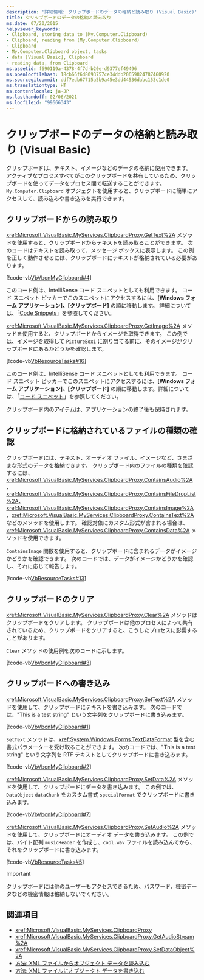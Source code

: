 ```yaml
---
description: '詳細情報: クリップボードのデータの格納と読み取り (Visual Basic)'
title: クリップボードのデータの格納と読み取り
ms.date: 07/20/2015
helpviewer_keywords:
- Clipboard, storing data to (My.Computer.Clipboard)
- Clipboard, reading from (My.Computer.Clipboard)
- Clipboard
- My.Computer.Clipboard object, tasks
- data [Visual Basic], Clipboard
- reading data, from Clipboard
ms.assetid: f690119a-4378-4f7d-b20e-d9377ef49496
ms.openlocfilehash: 18cb66f6d8093757ce34ddb20659824787460920
ms.sourcegitcommit: ddf7edb67715a5b9a45e3dd44536dabc153c1de0
ms.translationtype: HT
ms.contentlocale: ja-JP
ms.lasthandoff: 02/06/2021
ms.locfileid: "99666343"
---
```

# <a name="storing-data-to-and-reading-from-the-clipboard-visual-basic"></a>クリップボードのデータの格納と読み取り (Visual Basic)

クリップボードは、テキスト、イメージなどのデータの格納に使用できます。 アクティブなプロセスすべてがこのクリップボードを共有しているため、クリップボードを使ってデータをプロセス間で転送することができます。 `My.Computer.Clipboard` オブジェクトを使用すると、クリップボードに簡単にアクセスして、読み込みや書き込みを実行できます。  
  
## <a name="reading-from-the-clipboard"></a>クリップボードからの読み取り  

 <xref:Microsoft.VisualBasic.MyServices.ClipboardProxy.GetText%2A> メソッドを使用すると、クリップボードからテキストを読み取ることができます。 次のコードはテキストを読み取って、メッセージ ボックスに表示します。 この例を正しく動作させるには、クリップボードにテキストが格納されている必要があります。  
  
 [!code-vb[VbVbcnMyClipboard#4](~/samples/snippets/visualbasic/VS_Snippets_VBCSharp/VbVbcnMyClipboard/VB/Class1.vb#4)]  
  
 このコード例は、IntelliSense コード スニペットとしても利用できます。 コード スニペット ピッカーでこのスニペットにアクセスするには、**[Windows フォーム アプリケーション]、[クリップボード]** の順に移動します。 詳細については、「[Code Snippets](/visualstudio/ide/code-snippets)」を参照してください。  
  
 <xref:Microsoft.VisualBasic.MyServices.ClipboardProxy.GetImage%2A> メソッドを使用すると、クリップボードからイメージを取得できます。 この例では、イメージを取得して `PictureBox1` に割り当てる前に、そのイメージがクリップボードにあるかどうかを確認します。  
  
 [!code-vb[VbResourceTasks#16](~/samples/snippets/visualbasic/VS_Snippets_VBCSharp/VbResourceTasks/VB/Class1.vb#16)]  
  
 このコード例は、IntelliSense コード スニペットとしても利用できます。 コード スニペット ピッカーでこのスニペットにアクセスするには、**[Windows フォーム アプリケーション]、[クリップボード]** の順に移動します。詳細については、「[コード スニペット](/visualstudio/ide/code-snippets)」を参照してください。  
  
 クリップボード内のアイテムは、アプリケーションの終了後も保持されます。  
  
## <a name="determining-the-type-of-file-stored-in-the-clipboard"></a>クリップボードに格納されているファイルの種類の確認  

 クリップボードには、テキスト、オーディオ ファイル、イメージなど、さまざまな形式のデータを格納できます。 クリップボード内のファイルの種類を確認するには、<xref:Microsoft.VisualBasic.MyServices.ClipboardProxy.ContainsAudio%2A>、<xref:Microsoft.VisualBasic.MyServices.ClipboardProxy.ContainsFileDropList%2A>、<xref:Microsoft.VisualBasic.MyServices.ClipboardProxy.ContainsImage%2A>、<xref:Microsoft.VisualBasic.MyServices.ClipboardProxy.ContainsText%2A> などのメソッドを使用します。 確認対象にカスタム形式が含まれる場合は、<xref:Microsoft.VisualBasic.MyServices.ClipboardProxy.ContainsData%2A> メソッドを使用できます。  
  
 `ContainsImage` 関数を使用すると、クリップボードに含まれるデータがイメージかどうかを確認できます。 次のコードでは、データがイメージかどうかを確認し、それに応じて報告します。  
  
 [!code-vb[VbResourceTasks#13](~/samples/snippets/visualbasic/VS_Snippets_VBCSharp/VbResourceTasks/VB/Class1.vb#13)]  
  
## <a name="clearing-the-clipboard"></a>クリップボードのクリア  

 <xref:Microsoft.VisualBasic.MyServices.ClipboardProxy.Clear%2A> メソッドはクリップボードをクリアします。 クリップボードは他のプロセスによって共有されているため、クリップボードをクリアすると、こうしたプロセスに影響することがあります。  
  
 `Clear` メソッドの使用例を次のコードに示します。  
  
 [!code-vb[VbVbcnMyClipboard#3](~/samples/snippets/visualbasic/VS_Snippets_VBCSharp/VbVbcnMyClipboard/VB/Class1.vb#3)]  
  
## <a name="writing-to-the-clipboard"></a>クリップボードへの書き込み  

 <xref:Microsoft.VisualBasic.MyServices.ClipboardProxy.SetText%2A> メソッドを使用して、クリップボードにテキストを書き込みます。 次のコードでは、"This is a test string" という文字列をクリップボードに書き込みます。  
  
 [!code-vb[VbVbcnMyClipboard#1](~/samples/snippets/visualbasic/VS_Snippets_VBCSharp/VbVbcnMyClipboard/VB/Class1.vb#1)]  
  
 `SetText` メソッドは、<xref:System.Windows.Forms.TextDataFormat> 型を含む書式パラメーターを受け取ることができます。 次のコードでは、"This is a test string" という文字列を RTF テキストとしてクリップボードに書き込みます。  
  
 [!code-vb[VbVbcnMyClipboard#2](~/samples/snippets/visualbasic/VS_Snippets_VBCSharp/VbVbcnMyClipboard/VB/Class1.vb#2)]  
  
 <xref:Microsoft.VisualBasic.MyServices.ClipboardProxy.SetData%2A> メソッドを使用して、クリップボードにデータを書き込みます。 この例では、`DataObject` `dataChunk` をカスタム書式 `specialFormat` でクリップボードに書き込みます。  
  
 [!code-vb[VbVbcnMyClipboard#7](~/samples/snippets/visualbasic/VS_Snippets_VBCSharp/VbVbcnMyClipboard/VB/Class1.vb#7)]  
  
 <xref:Microsoft.VisualBasic.MyServices.ClipboardProxy.SetAudio%2A> メソッドを使用して、クリップボードにオーディオ データを書き込みます。 この例では、バイト配列 `musicReader` を作成し、`cool.wav` ファイルを読み込んでから、それをクリップボードに書き込みます。  
  
 [!code-vb[VbResourceTasks#5](~/samples/snippets/visualbasic/VS_Snippets_VBCSharp/VbResourceTasks/VB/Class1.vb#5)]  
  
> [!IMPORTANT]
> クリップボードには他のユーザーもアクセスできるため、パスワード、機密データなどの機密情報は格納しないでください。  
  
## <a name="see-also"></a>関連項目

- <xref:Microsoft.VisualBasic.MyServices.ClipboardProxy>
- <xref:Microsoft.VisualBasic.MyServices.ClipboardProxy.GetAudioStream%2A>
- <xref:Microsoft.VisualBasic.MyServices.ClipboardProxy.SetDataObject%2A>
- [方法: XML ファイルからオブジェクト データを読み込む](../../../programming-guide/concepts/serialization/how-to-read-object-data-from-an-xml-file.md)
- [方法: XML ファイルにオブジェクト データを書き込む](../../../programming-guide/concepts/serialization/how-to-write-object-data-to-an-xml-file.md)
